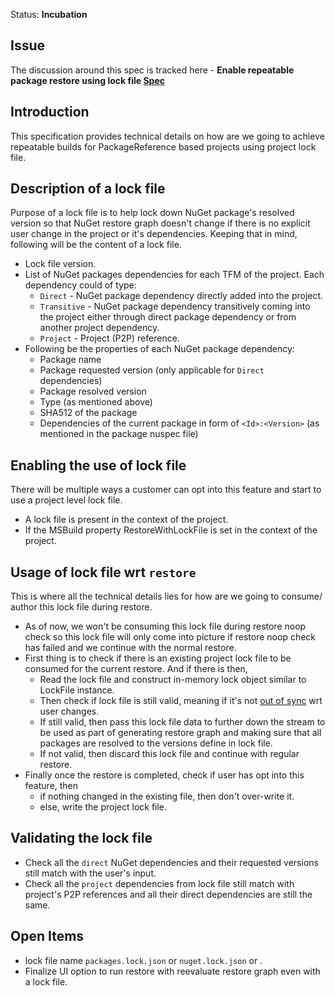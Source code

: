 Status: **Incubation**

## Issue

The discussion around this spec is tracked here - **Enable repeatable package restore using lock file [Spec](https://github.com/NuGet/Home/wiki/Enable-repeatable-package-restore-using-lock-file)** 

## Introduction

This specification provides technical details on how are we going to achieve repeatable builds for PackageReference based projects using project lock file.

## Description of a lock file

Purpose of a lock file is to help lock down NuGet package's resolved version so that NuGet restore graph doesn't change if there is no explicit user change in the project or it's dependencies. Keeping that in mind, following will be the content of a lock file.

* Lock file version.
* List of NuGet packages dependencies for each TFM of the project. Each dependency could of type:
  * `Direct` - NuGet package dependency directly added into the project.
  * `Transitive` - NuGet package dependency transitively coming into the project either through direct package dependency or from another project dependency.
  * `Project` - Project (P2P) reference.
* Following be the properties of each NuGet package dependency:
  * Package name
  * Package requested version (only applicable for `Direct` dependencies)
  * Package resolved version
  * Type (as mentioned above)
  * SHA512 of the package
  * Dependencies of the current package in form of `<Id>:<Version>` (as mentioned in the package nuspec file)

## Enabling the use of lock file

There will be multiple ways a customer can opt into this feature and start to use a project level lock file.

* A lock file is present in the context of the project.
* If the MSBuild property RestoreWithLockFile is set in the context of the project.

## Usage of lock file wrt `restore`

This is where all the technical details lies for how are we going to consume/ author this lock file during restore.

* As of now, we won't be consuming this lock file during restore noop check so this lock file will only come into picture if restore noop check has failed and we continue with the normal restore.
* First thing is to check if there is an existing project lock file to be consumed for the current restore. And if there is then,
  * Read the lock file and construct in-memory lock object similar to LockFile instance.
  * Then check if lock file is still valid, meaning if it's not [out of sync](https://github.com/NuGet/Home/wiki/Enable-repeatable-package-restore-using-lock-file#out-of-sync) wrt user changes.
  * If still valid, then pass this lock file data to further down the stream to be used as part of generating restore graph and making sure that all packages are resolved to the versions define in lock file.
  * If not valid, then discard this lock file and continue with regular restore.
* Finally once the restore is completed, check if user has opt into this feature, then
  * if nothing changed in the existing file, then don't over-write it.
  * else, write the project lock file.

## Validating the lock file

* Check all the `direct` NuGet dependencies and their requested versions still match with the user's input.
* Check all the `project` dependencies from lock file still match with project's P2P references and all their direct dependencies are still the same.

## Open Items

* lock file name `packages.lock.json` or `nuget.lock.json` or <something-else>.
* Finalize UI option to run restore with reevaluate restore graph even with a lock file.